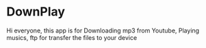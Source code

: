 # DownPlay

Hi everyone, this app is for Downloading mp3 from Youtube, Playing musics, ftp for transfer the files to your device
